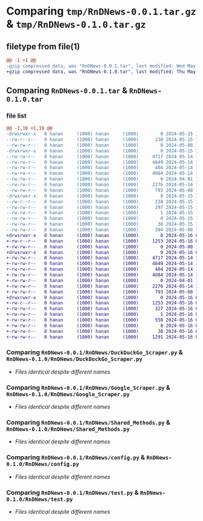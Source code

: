 # Comparing `tmp/RnDNews-0.0.1.tar.gz` & `tmp/RnDNews-0.1.0.tar.gz`

## filetype from file(1)

```diff
@@ -1 +1 @@
-gzip compressed data, was "RnDNews-0.0.1.tar", last modified: Wed May 15 16:57:54 2024, max compression
+gzip compressed data, was "RnDNews-0.1.0.tar", last modified: Thu May 16 09:04:53 2024, max compression
```

## Comparing `RnDNews-0.0.1.tar` & `RnDNews-0.1.0.tar`

### file list

```diff
@@ -1,18 +1,19 @@
-drwxrwxr-x   0 hanan     (1000) hanan     (1000)        0 2024-05-15 16:57:54.635581 RnDNews-0.0.1/
--rw-r--r--   0 hanan     (1000) hanan     (1000)      238 2024-05-15 16:57:54.635581 RnDNews-0.0.1/PKG-INFO
--rw-rw-r--   0 hanan     (1000) hanan     (1000)        0 2024-05-08 13:10:51.000000 RnDNews-0.0.1/README.md
-drwxrwxr-x   0 hanan     (1000) hanan     (1000)        0 2024-05-15 16:57:54.635581 RnDNews-0.0.1/RnDNews/
--rw-rw-r--   0 hanan     (1000) hanan     (1000)     4717 2024-05-14 15:46:53.000000 RnDNews-0.0.1/RnDNews/DuckDuckGo_Scraper.py
--rw-rw-r--   0 hanan     (1000) hanan     (1000)     4849 2024-05-14 10:46:50.000000 RnDNews-0.0.1/RnDNews/Google_Scraper.py
--rw-rw-r--   0 hanan     (1000) hanan     (1000)      404 2024-05-14 10:46:50.000000 RnDNews-0.0.1/RnDNews/Scraper.py
--rw-rw-r--   0 hanan     (1000) hanan     (1000)     4084 2024-05-14 16:33:54.000000 RnDNews-0.0.1/RnDNews/Shared_Methods.py
--rw-rw-r--   0 hanan     (1000) hanan     (1000)        0 2024-04-01 13:33:50.000000 RnDNews-0.0.1/RnDNews/__init__.py
--rw-rw-r--   0 hanan     (1000) hanan     (1000)     2276 2024-05-14 16:28:59.000000 RnDNews-0.0.1/RnDNews/config.py
--rw-rw-r--   0 hanan     (1000) hanan     (1000)      793 2024-05-08 10:09:07.000000 RnDNews-0.0.1/RnDNews/test.py
-drwxrwxr-x   0 hanan     (1000) hanan     (1000)        0 2024-05-15 16:57:54.635581 RnDNews-0.0.1/RnDNews.egg-info/
--rw-r--r--   0 hanan     (1000) hanan     (1000)      238 2024-05-15 16:57:54.000000 RnDNews-0.0.1/RnDNews.egg-info/PKG-INFO
--rw-rw-r--   0 hanan     (1000) hanan     (1000)      297 2024-05-15 16:57:54.000000 RnDNews-0.0.1/RnDNews.egg-info/SOURCES.txt
--rw-rw-r--   0 hanan     (1000) hanan     (1000)        1 2024-05-15 16:57:54.000000 RnDNews-0.0.1/RnDNews.egg-info/dependency_links.txt
--rw-rw-r--   0 hanan     (1000) hanan     (1000)        8 2024-05-15 16:57:54.000000 RnDNews-0.0.1/RnDNews.egg-info/top_level.txt
--rw-rw-r--   0 hanan     (1000) hanan     (1000)       38 2024-05-15 16:57:54.635581 RnDNews-0.0.1/setup.cfg
--rw-rw-r--   0 hanan     (1000) hanan     (1000)      394 2024-05-08 10:09:07.000000 RnDNews-0.0.1/setup.py
+drwxrwxr-x   0 hanan     (1000) hanan     (1000)        0 2024-05-16 09:04:53.679830 RnDNews-0.1.0/
+-rw-r--r--   0 hanan     (1000) hanan     (1000)     1253 2024-05-16 09:04:53.679830 RnDNews-0.1.0/PKG-INFO
+-rw-rw-r--   0 hanan     (1000) hanan     (1000)        0 2024-05-08 13:10:51.000000 RnDNews-0.1.0/README.md
+drwxrwxr-x   0 hanan     (1000) hanan     (1000)        0 2024-05-16 09:04:53.675830 RnDNews-0.1.0/RnDNews/
+-rw-rw-r--   0 hanan     (1000) hanan     (1000)     4717 2024-05-14 15:46:53.000000 RnDNews-0.1.0/RnDNews/DuckDuckGo_Scraper.py
+-rw-rw-r--   0 hanan     (1000) hanan     (1000)     4849 2024-05-14 10:46:50.000000 RnDNews-0.1.0/RnDNews/Google_Scraper.py
+-rw-rw-r--   0 hanan     (1000) hanan     (1000)      404 2024-05-14 10:46:50.000000 RnDNews-0.1.0/RnDNews/Scraper.py
+-rw-rw-r--   0 hanan     (1000) hanan     (1000)     4084 2024-05-14 16:33:54.000000 RnDNews-0.1.0/RnDNews/Shared_Methods.py
+-rw-rw-r--   0 hanan     (1000) hanan     (1000)        0 2024-04-01 13:33:50.000000 RnDNews-0.1.0/RnDNews/__init__.py
+-rw-rw-r--   0 hanan     (1000) hanan     (1000)     2276 2024-05-14 16:28:59.000000 RnDNews-0.1.0/RnDNews/config.py
+-rw-rw-r--   0 hanan     (1000) hanan     (1000)      793 2024-05-08 10:09:07.000000 RnDNews-0.1.0/RnDNews/test.py
+drwxrwxr-x   0 hanan     (1000) hanan     (1000)        0 2024-05-16 09:04:53.679830 RnDNews-0.1.0/RnDNews.egg-info/
+-rw-r--r--   0 hanan     (1000) hanan     (1000)     1253 2024-05-16 09:04:53.000000 RnDNews-0.1.0/RnDNews.egg-info/PKG-INFO
+-rw-rw-r--   0 hanan     (1000) hanan     (1000)      327 2024-05-16 09:04:53.000000 RnDNews-0.1.0/RnDNews.egg-info/SOURCES.txt
+-rw-rw-r--   0 hanan     (1000) hanan     (1000)        1 2024-05-16 09:04:53.000000 RnDNews-0.1.0/RnDNews.egg-info/dependency_links.txt
+-rw-rw-r--   0 hanan     (1000) hanan     (1000)      550 2024-05-16 09:04:53.000000 RnDNews-0.1.0/RnDNews.egg-info/requires.txt
+-rw-rw-r--   0 hanan     (1000) hanan     (1000)        8 2024-05-16 09:04:53.000000 RnDNews-0.1.0/RnDNews.egg-info/top_level.txt
+-rw-rw-r--   0 hanan     (1000) hanan     (1000)       38 2024-05-16 09:04:53.679830 RnDNews-0.1.0/setup.cfg
+-rw-rw-r--   0 hanan     (1000) hanan     (1000)     1291 2024-05-16 09:04:44.000000 RnDNews-0.1.0/setup.py
```

### Comparing `RnDNews-0.0.1/RnDNews/DuckDuckGo_Scraper.py` & `RnDNews-0.1.0/RnDNews/DuckDuckGo_Scraper.py`

 * *Files identical despite different names*

### Comparing `RnDNews-0.0.1/RnDNews/Google_Scraper.py` & `RnDNews-0.1.0/RnDNews/Google_Scraper.py`

 * *Files identical despite different names*

### Comparing `RnDNews-0.0.1/RnDNews/Shared_Methods.py` & `RnDNews-0.1.0/RnDNews/Shared_Methods.py`

 * *Files identical despite different names*

### Comparing `RnDNews-0.0.1/RnDNews/config.py` & `RnDNews-0.1.0/RnDNews/config.py`

 * *Files identical despite different names*

### Comparing `RnDNews-0.0.1/RnDNews/test.py` & `RnDNews-0.1.0/RnDNews/test.py`

 * *Files identical despite different names*

